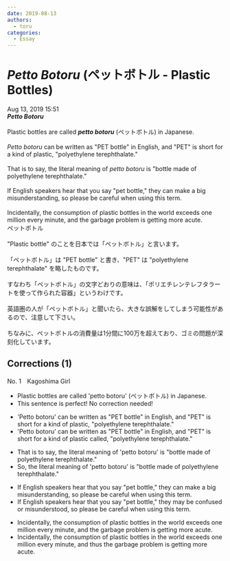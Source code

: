 ```yaml
---
date: 2019-08-13
authors:
  - toru
categories:
  - Essay
---
```


<h1 id="subject_show"><strong><em>Petto Botoru</strong></em> (ペットボトル - Plastic Bottles)</h1>
<div class="date">Aug 13, 2019 15:51</div>
<div id="post"><div id="body_show_ori">
<strong><em>Petto Botoru</strong></em><br/><br/>Plastic bottles are called <strong><em>petto botoru</em></strong> (ペットボトル) in Japanese.<br/><br/><em>Petto botoru</em> can be written as "PET bottle" in English, and "PET" is short for a kind of plastic, "polyethylene terephthalate."<br/><br/>That is to say, the literal meaning of <em>petto botoru</em> is "bottle made of polyethylene terephthalate."<br/><br/>If English speakers hear that you say "pet bottle," they can make a big misunderstanding, so please be careful when using this term.<br/><br/>Incidentally, the consumption of plastic bottles in the world exceeds one million every minute, and the garbage problem is getting more acute.
</div></div>

<!-- more -->

<div id="post_ja"><div id="body_show_mo">
ペットボトル<br/><br/>"Plastic bottle" のことを日本では「ペットボトル」と言います。<br/><br/>「ペットボトル」は "PET bottle" と書き、"PET" は "polyethylene terephthalate" を略したものです。<br/><br/>すなわち「ペットボトル」の文字どおりの意味は、「ポリエチレンテレフタラートを使って作られた容器」というわけです。<br/><br/>英語圏の人が「ペットボトル」と聞いたら、大きな誤解をしてしまう可能性があるので、注意して下さい。<br/><br/>ちなみに、ペットボトルの消費量は1分間に100万を超えており、ゴミの問題が深刻化しています。
</div></div>

## Corrections (1)
<div id="block"><div class="first_name"> No. 1　<span class="just_name">Kagoshima Girl</span></div><div id="block2">
<ul class="correction_field">
<li class="incorrect">Plastic bottles are called 'petto botoru' (ペットボトル) in Japanese.</li>
<li class="corrected perfect">This sentence is perfect! No correction needed!</li>
</ul>
<ul class="correction_field">
<li class="incorrect">'Petto botoru' can be written as "PET bottle" in English, and "PET" is short for a kind of plastic, "polyethylene terephthalate."</li>
<li class="corrected correct">
'Petto botoru' can be written as "PET bottle" in English, and "PET" is short for a kind of plastic <span class="f_red">called</span>, "polyethylene terephthalate."
</li>
</ul>
<ul class="correction_field">
<li class="incorrect">That is to say, the literal meaning of 'petto botoru' is "bottle made of polyethylene terephthalate."</li>
<li class="corrected correct">
<span class="f_red">So,</span> the literal meaning of 'petto botoru' is "bottle made of polyethylene terephthalate."
</li>
</ul>
<ul class="correction_field">
<li class="incorrect">If English speakers hear that you say "pet bottle," they can make a big misunderstanding, so please be careful when using this term.</li>
<li class="corrected correct">
If English speakers hear that you say "pet bottle," they <span class="f_red">may be confused or misunderstood,</span> so please be careful when using this term.
</li>
</ul>
<ul class="correction_field">
<li class="incorrect">Incidentally, the consumption of plastic bottles in the world exceeds one million every minute, and the garbage problem is getting more acute.</li>
<li class="corrected correct">
Incidentally, the consumption of plastic bottles in the world exceeds one million every minute, and <span class="f_red">thus</span> the garbage problem is getting more acute.
</li>
</ul>
</div></div>
